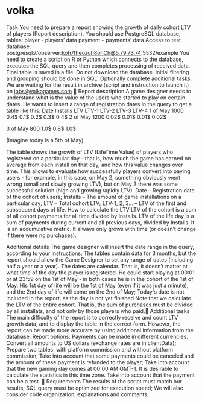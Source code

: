 # volka
Task
You need to prepare a report showing the growth of daily cohort LTV of players (Report description).
You should use PostgreSQL database, tables:
player  - players’ data
payment – payments’ data
Access to test database:
postgresql://observer:koh7theozoh8ohCh@5.79.73.74:5532/example 
You need to create a script on R or Python which connects to the database, executes the SQL-query and then completes processing of received data. Final table is saved in a file.
Do not download the database. Initial filtering and grouping should be done in SQL.
Optionally complete additional tasks.
We are waiting for the result in archive (script and instruction to launch it) on jobs@volkagames.com

Report description
A game designer needs to understand what is the value of the users who started to play on certain dates. 
He wants to insert a range of registration dates in the query to get a table like this:
Date
Installs
LTV
LTV-1
LTV-2
LTV-3
LTV-4
1 of May
1000
0.4$
0.1$
0.2$
0.3$
0.4$
2 of May
1200
0.02$
0.01$
0.01$
0.02$


3 of May
800
1.0$
0.8$
1.0$




(Imagine today is a 5th of May)

The table shows the growth of LTV (LifeTime Value) of players who registered on a particular day - that is, how much the game has earned on average from each install on that day, and how this value changes over time. This allows to evaluate how successfully players convert into paying users - for example, in this case, on May 2, something obviously went wrong (small and slowly growing LTV), but on May 3 there was some successful solution (high and growing rapidly LTV).
Date – Registration date of the cohort of users;
Installs – The amount of game installations on a particular day;
LTV – Total cohort LTV;
LTV-1, 2, 3... – LTV of the first and subsequent days of life.
How to calculate the LTV
LTV of the cohort is a sum of all cohort payments for all time divided by Installs.
LTV of the life day is a sum of payments during current and all previous days, divided by Installs. It is an accumulative metric. It always only grows with time (or doesn’t change if there were no purchases).


Additional details
The game designer will insert the date range in the query, according to your instructions;
The tables contain data for 3 months, but the report should allow the Game Designer to set any range of dates (including half a year or a year).
The dates are calendar. That is, it doesn’t matter at what time of the day the player is registered. He could start playing at 00:01 or at 23:59 on the 1st of May - in both cases he is in the cohort of the 1st of May. His 1st day of life will be the 1st of May (even if it was just a minute), and the 2nd day of life will come on the 2nd of May;
Today's date is not included in the report, as the day is not yet finished
Note that we calculate the LTV of the entire cohort. That is, the sum of purchases must be divided by all installats, and not only by those players who paid.
Additional tasks
The main difficulty of the report is to correctly receive and count LTV growth data, and to display the table in the correct form.
However, the report can be made more accurate by using additional information from the database. 
Report options:
Payments can be made in different currencies. Convert all amounts to US dollars (exchange rates are in clientData);
Prepare two tables: with platform commission and without platform commission;
Take into account that some payments could be canceled and the amount of these payment is refunded to the player;
Take into account that the new gaming day comes at 00:00 AM GMT-1. It is desirable to calculate the statistics in this time zone.
Take into account that the payment can be a test.

Requirements
The results of the script must match our results;
SQL query must be optimized for execution speed;
We will also consider code organization, explanations and comments.

